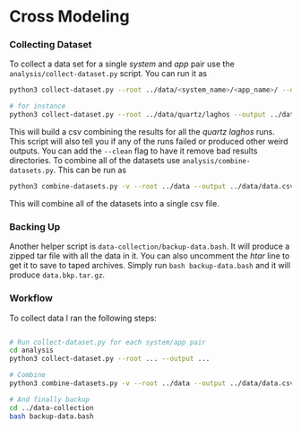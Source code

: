 # Cross Modeling

### Collecting Dataset
To collect a data set for a single *system* and *app* pair use the 
`analysis/collect-dataset.py` script. You can run it as

```bash
python3 collect-dataset.py --root ../data/<system_name>/<app_name>/ --output <output_csv>

# for instance
python3 collect-dataset.py --root ../data/quartz/laghos --output ../data/quartz/laghos/data.csv
```

This will build a csv combining the results for all the *quartz* *laghos* runs.
This script will also tell you if any of the runs failed or produced other weird
outputs. You can add the `--clean` flag to have it remove bad results 
directories. To combine all of the datasets use `analysis/combine-datasets.py`.
This can be run as

```bash
python3 combine-datasets.py -v --root ../data --output ../data/data.csv
```

This will combine all of the datasets into a single csv file.

### Backing Up
Another helper script is `data-collection/backup-data.bash`. It will produce
a zipped tar file with all the data in it. You can also uncomment the *htar*
line to get it to save to taped archives. Simply run `bash backup-data.bash` 
and it will produce `data.bkp.tar.gz`.


### Workflow
To collect data I ran the following steps:

```bash

# Run collect-dataset.py for each system/app pair
cd analysis
python3 collect-dataset.py --root ... --output ...

# Combine
python3 combine-datasets.py -v --root ../data --output ../data/data.csv

# And finally backup
cd ../data-collection
bash backup-data.bash
```
